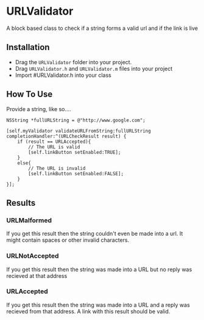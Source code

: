 URLValidator
============

A block based class to check if a string forms a valid url and if the link is live

## Installation

* Drag the `URLValidator` folder into your project.
* Drag `URLValidator.h` and `URLValidator.m` files into your project 
* Import #URLValidator.h into your class


## How To Use

Provide a string, like so....

    NSString *fullURLString = @"http://www.google.com";

    [self.myValidator validateURLFromString:fullURLString completionHandler:^(URLCheckResult result) {
        if (result == URLAccepted){
            // The URL is valid
            [self.linkButton setEnabled:TRUE];
        }
        else{
            // The URL is invalid
            [self.linkButton setEnabled:FALSE];
        }
    }];

## Results

### URLMalformed
If you get this result then the string couldn't even be made into a url. It might contain spaces or other invalid characters.

### URLNotAccepted
If you get this result then the string was made into a URL but no reply was recieved at that address

### URLAccepted
If you get this result then the string was made into a URL and a reply was recieved from that address. A link with this result should be valid.


